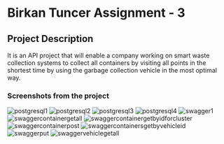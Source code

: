 # Birkan Tuncer Assignment - 3
<h2> Project Description </h2>

It is an API project that will enable a company working on smart waste collection systems to collect all containers by visiting all points in the shortest time by using the garbage collection vehicle in the most optimal way.

<h3> Screenshots from the project </h3>

![postgresql1](https://user-images.githubusercontent.com/97250941/187081823-1f1202f6-ae36-47ef-b96c-dfe84ac7c1ca.png)
![postgresql2](https://user-images.githubusercontent.com/97250941/187081828-e8dd7c0b-0f76-451a-8669-98937b0ffc2b.png)
![postgresql3](https://user-images.githubusercontent.com/97250941/187081830-363c82e9-6fcf-42d9-9dff-bd482617a6a6.png)
![postgresql4](https://user-images.githubusercontent.com/97250941/187081839-5704e3a1-dff4-4dd6-84ab-57a449ef30ef.png)
![swagger1](https://user-images.githubusercontent.com/97250941/187081844-b3dde162-a36f-4d7b-9b94-c11e5536cfae.png)
![swaggercontainergetall](https://user-images.githubusercontent.com/97250941/187081848-84fad19b-290e-487c-b455-d5260955353d.png)
![swaggercontainergetbyidforcluster](https://user-images.githubusercontent.com/97250941/187081849-078db7f9-97b5-4819-81bd-409eab357797.png)
![swaggercontainerpost](https://user-images.githubusercontent.com/97250941/187081850-3cb45039-008d-4afb-9051-637d44c8265c.png)
![swaggercontainersgetbyvehicleid](https://user-images.githubusercontent.com/97250941/187081852-03b520d5-d704-4705-bd2f-6cc1e84200d2.png)
![swaggerput](https://user-images.githubusercontent.com/97250941/187081856-b02c8cec-b478-4ba2-936b-8b7a7fb3b854.png)
![swaggervehiclegetall](https://user-images.githubusercontent.com/97250941/187081860-48031934-3ffd-456c-bce6-925ea4bb35d8.png)

